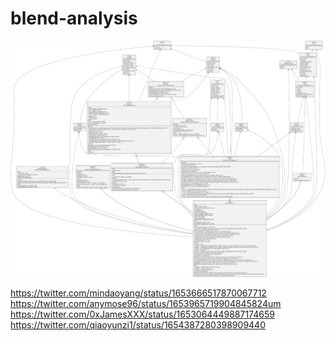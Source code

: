 # blend-analysis



![](classDiagram.svg)


https://twitter.com/mindaoyang/status/1653666517870067712
https://twitter.com/anymose96/status/1653965719904845824um
https://twitter.com/0xJamesXXX/status/1653064449887174659
https://twitter.com/qiaoyunzi1/status/1654387280398909440